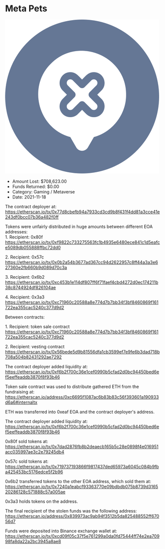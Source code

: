# Meta Pets
![Meta Pets](/rektimages/Meta-Pets.png)
- Amount Lost: $708,623.00
- Funds Returned: $0.00
- Category: Gaming / Metaverse
- Date: 2021-11-18

The contract deployer at:  
https://etherscan.io/tx/0x77d8cbefb94a7933cd3cd9b8f431f4dd81a3cce41e243df0bcc07b36a482f0ff  
  
Tokens were unfairly distributed in huge amounts between different EOA addresses:  
1\. Recipient: 0x80f  
https://etherscan.io/tx/0xf9822c733275563fc1b4935e6480ece841c1d5eafce5089db055888ffbc72dd0  
  
2\. Recipient: 0x57c  
https://etherscan.io/tx/0x0b2a54b3677ad367cc94d2622957c8ff44a3a3e627360e2fb660b9d089d70c3a  
  
3\. Recipient: 0x6b2  
https://etherscan.io/tx/0xc453b1e114df807ff6f71faef4cbd4272d0ec174211b38c8744924df826104ae  
  
4\. Recipient: 0x3a3  
https://etherscan.io/tx/0xc71960c20588a8e774d7b7bb34f3bf8460869f161722ea355cac5240c377d9d2  
  
Between contracts:  
  
1\. Recipient: token sale contract  
https://etherscan.io/tx/0xc71960c20588a8e774d7b7bb34f3bf8460869f161722ea355cac5240c377d9d2  
  
2\. Recipient: vesting contract  
https://etherscan.io/tx/0x56bede5d9b81556dfa1cb3599ef7e9fe6b3dad718b708a504b82431292ae7292  
  
The contract deployer added liquidity at:  
https://etherscan.io/tx/0xf6b2f700c36e1cef0990b5cfad2d0bc94450bed6ef5eeffeaddb3870f8f93b46  
  
Token sale contract was used to distribute gathered ETH from the fundraising at:  
https://etherscan.io/address/0xc6695f1087ac6b83b83c56f393601a190933d6a6#internaltx  
  
ETH was transferred into 0xeaf EOA and the contract deployer's address.  
  
The contract deployer added liquidity at:  
https://etherscan.io/tx/0xf6b2f700c36e1cef0990b5cfad2d0bc94450bed6ef5eeffeaddb3870f8f93b46  
  
0x80f sold tokens at:  
https://etherscan.io/tx/0x7dad2876fb8b2deaecb165b5c28e0898f4e016951acc035997ae3c2e79245db4  
  
0x57c sold tokens at:  
https://etherscan.io/tx/0x719737193866f9817437ded65973a6045c084b9fba425453bc5176edce5f2b96  
  
0x6b2 transferred tokens to the other EOA address, which sold them at:  
https://etherscan.io/tx/0x7240a1eabcf93363770e09bdbdb075b8739d316520286128c571888c57a005ae  
  
0x3a3 holds tokens on the address.  
  
The final recipient of the stolen funds was the following address:  
https://etherscan.io/address/0x839973ac9ab94f3512b5da825488552ff67056d7  
  
Funds were deposited into Binance exchange wallet at:  
https://etherscan.io/tx/0xcd09f05c37f5e761299a0da0fd75444ff74e2ea70998fa8da22a2bc3945a8ae8




